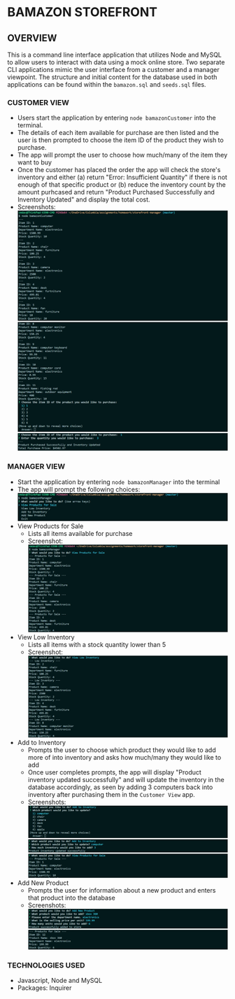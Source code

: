 # BAMAZON STOREFRONT

## OVERVIEW
This is a command line interface application that utilizes Node and MySQL to
allow users to interact with data using a mock online store. Two separate CLI
applications mimic the user interface from a customer and a manager viewpoint.
The structure and initial content for the database used in both applications can
be found within the `bamazon.sql` and `seeds.sql` files.

### CUSTOMER VIEW
* Users start the application by entering `node bamazonCustomer` into the terminal.
* The details of each item available for purchase are then listed and the user is then prompted to choose the item ID of the product they wish to purchase.
* The app will prompt the user to choose how much/many of the item they want to
buy
* Once the customer has placed the order the app will check the store's
inventory and either (a) return "Error: Insufficient Quantity" if there is not enough
of that specific product or (b) reduce the inventory count by the amount
purhcased and return "Product Purchased Successfully and
Inventory Updated" and display the total cost.
* Screenshots:
![screenshot](https://github.com/cmdavies10/storefront-manager/blob/master/screenshots/customer-view_items.png)
![screenshot](https://github.com/cmdavies10/storefront-manager/blob/master/screenshots/customer-view_userprompt.png)
  ![screenshot](https://github.com/cmdavies10/storefront-manager/blob/master/screenshots/customer-view_purchase.png)

### MANAGER VIEW
* Start the application by entering `node bamazonManager` into the terminal
* The app will prompt the following choices:
    ![screenshot](https://github.com/cmdavies10/storefront-manager/blob/master/screenshots/manager-view_initial.png)
* View Products for Sale
    * Lists all items available for purchase
    * Screenshot:
    ![screenshot](https://github.com/cmdavies10/storefront-manager/blob/master/screenshots/manager-view_viewproducts.png)
* View Low Inventory
    * Lists all items with a stock quantity lower than 5
    * Screenshot:
    ![screenshot](https://github.com/cmdavies10/storefront-manager/blob/master/screenshots/manager-view_viewlowinventory.png)
* Add to Inventory
    * Prompts the user to choose which product they would like to add more of into
    inventory and asks how much/many they would like to add
    * Once user completes prompts, the app will display "Product inventory updated
    successfully" and will update the inventory in the database accordingly, as
    seen by adding 3 computers back into inventory after purchasing
    them in the `Customer View` app.
    * Screenshots:
    ![screenshot](https://github.com/cmdavies10/storefront-manager/blob/master/screenshots/manager-view_addinventory_choice.png)
    ![screenshot](https://github.com/cmdavies10/storefront-manager/blob/master/screenshots/manager-view_addinvetory_success.png)
    ![screenshot](https://github.com/cmdavies10/storefront-manager/blob/master/screenshots/manager-view_addinventory_verify.png)
* Add New Product
    * Prompts the user for information about a new product and enters that
    product into the database
    * Screenshots:
    ![screenshot](https://github.com/cmdavies10/storefront-manager/blob/master/screenshots/manager-view_addproduct.png)
    ![screenshot](https://github.com/cmdavies10/storefront-manager/blob/master/screenshots/manager-view_addproduct_verify.png)

### TECHNOLOGIES USED
* Javascript, Node and MySQL
* Packages: Inquirer


